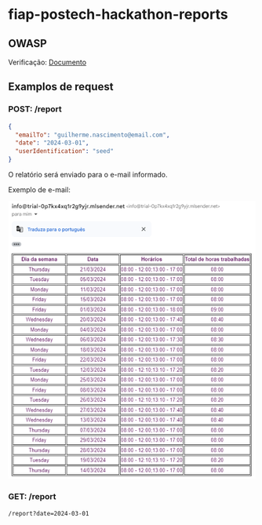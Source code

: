 # fiap-postech-hackathon-reports

## OWASP

Verificação: <a href="./assets/owasp/documento.html">Documento</a>

## Examplos de request

### POST: /report

```json
{
  "emailTo": "guilherme.nascimento@email.com",
  "date": "2024-03-01",
  "userIdentification": "seed"
}
```

O relatório será enviado para o e-mail informado.

Exemplo de e-mail:

<img src="./assets/imgs/report-example.png" />

### GET: /report

```
/report?date=2024-03-01
```
